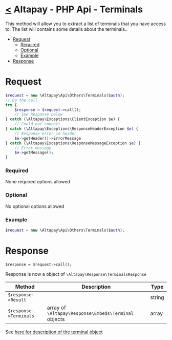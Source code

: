 [<](../index.md) Altapay - PHP Api - Terminals
===========================================

This method will allow you to extract a list of terminals that you have access to. The list will contains some details about the terminals..

- [Request](#request)
    + [Required](#required)
    + [Optional](#optional)
    + [Example](#example)
- [Response](#response)

# Request

```php
$request = new \Altapay\Api\Others\Terminals($auth);
// Do the call
try {
    $response = $request->call();
    // See Response below
} catch (\Altapay\Exceptions\ClientException $e) {
    // Could not connect
} catch (\Altapay\Exceptions\ResponseHeaderException $e) {
    // Response error in header
    $e->getHeader()->ErrorMessage
} catch (\Altapay\Exceptions\ResponseMessageException $e) {
    // Error message
    $e->getMessage();
}
```

### Required

None required options allowed

### Optional

No optional options allowed

### Example

```php
$request = new \Altapay\Api\Others\Terminals($auth);
```

# Response

```
$response = $request->call();
```

Response is now a object of `\Altapay\Response\TerminalsResponse`

| Method  | Description | Type |
|---|---|---|
| `$response->Result` | | string
| `$response->Terminals` | array of `\Altapay\Response\Embeds\Terminal` objects | array

See [here for description of the terminal object](../types/terminal.md)
